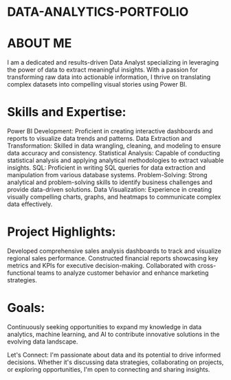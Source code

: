 # DATA-ANALYTICS-PORTFOLIO
# ABOUT ME
I am a dedicated and results-driven Data Analyst specializing in leveraging the power of data to extract meaningful insights. With a passion for transforming raw data into actionable information, I thrive on translating complex datasets into compelling visual stories using Power BI.

# Skills and Expertise:
Power BI Development: Proficient in creating interactive dashboards and reports to visualize data trends and patterns.
Data Extraction and Transformation: Skilled in data wrangling, cleaning, and modeling to ensure data accuracy and consistency.
Statistical Analysis: Capable of conducting statistical analysis and applying analytical methodologies to extract valuable insights.
SQL: Proficient in writing SQL queries for data extraction and manipulation from various database systems.
Problem-Solving: Strong analytical and problem-solving skills to identify business challenges and provide data-driven solutions.
Data Visualization: Experience in creating visually compelling charts, graphs, and heatmaps to communicate complex data effectively.
# Project Highlights:
Developed comprehensive sales analysis dashboards to track and visualize regional sales performance.
Constructed financial reports showcasing key metrics and KPIs for executive decision-making.
Collaborated with cross-functional teams to analyze customer behavior and enhance marketing strategies.
# Goals:
Continuously seeking opportunities to expand my knowledge in data analytics, machine learning, and AI to contribute innovative solutions in the evolving data landscape.

Let's Connect:
I'm passionate about data and its potential to drive informed decisions. Whether it's discussing data strategies, collaborating on projects, or exploring opportunities, I'm open to connecting and sharing insights.
